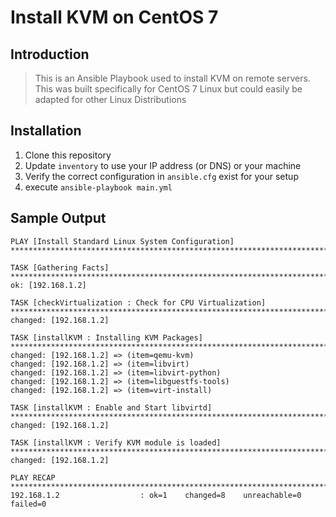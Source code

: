 # Install KVM on CentOS 7

## Introduction

> This is an Ansible Playbook used to install KVM on remote servers. This was built specifically for CentOS 7 Linux but could easily be adapted for other Linux Distributions

## Installation

1. Clone this repository
2. Update `inventory` to use your IP address (or DNS) or your machine
3. Verify the correct configuration in `ansible.cfg` exist for your setup
4. execute `ansible-playbook main.yml`

## Sample Output

```
PLAY [Install Standard Linux System Configuration] ********************************************************************************************************************

TASK [Gathering Facts] ************************************************************************************************************************************************
ok: [192.168.1.2]

TASK [checkVirtualization : Check for CPU Virtualization] *************************************************************************************************************
changed: [192.168.1.2]

TASK [installKVM : Installing KVM Packages] ***************************************************************************************************************************
changed: [192.168.1.2] => (item=qemu-kvm)
changed: [192.168.1.2] => (item=libvirt)
changed: [192.168.1.2] => (item=libvirt-python)
changed: [192.168.1.2] => (item=libguestfs-tools)
changed: [192.168.1.2] => (item=virt-install)

TASK [installKVM : Enable and Start libvirtd] *************************************************************************************************************************
changed: [192.168.1.2]

TASK [installKVM : Verify KVM module is loaded] ***********************************************************************************************************************
changed: [192.168.1.2]

PLAY RECAP ************************************************************************************************************************************************************
192.168.1.2                  : ok=1    changed=8    unreachable=0    failed=0
```
